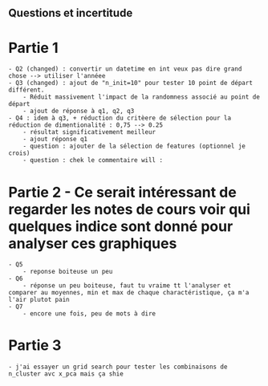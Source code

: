 ## Questions et incertitude
# Partie 1
    - Q2 (changed) : convertir un datetime en int veux pas dire grand chose --> utiliser l'annéee
    - Q3 (changed) : ajout de "n_init=10" pour tester 10 point de départ différent. 
        - Réduit massivement l'impact de la randomness associé au point de départ
        - ajout de réponse à q1, q2, q3
    - Q4 : idem à q3, + réduction du critèere de sélection pour la réduction de dimentionalité : 0,75 --> 0.25
        - résultat significativement meilleur
        - ajout réponse q1
        - question : ajouter de la sélection de features (optionnel je crois)
        - question : chek le commentaire will : 

 
# Partie 2 - Ce serait intéressant de regarder les notes de cours voir qui quelques indice sont donné pour analyser ces graphiques
    - Q5 
        - reponse boiteuse un peu
    - Q6
        - réponse un peu boiteuse, faut tu vraime tt l'analyser et comparer au moyennes, min et max de chaque charactéristique, ça m'a l'air plutot pain
    - Q7
        - encore une fois, peu de mots à dire

# Partie 3
    - j'ai essayer un grid search pour tester les combinaisons de n_cluster avc x_pca mais ça shie